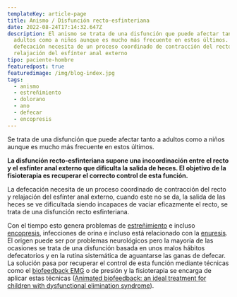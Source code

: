 ```yaml
---
templateKey: article-page
title: Anismo / Disfunción recto-esfinteriana
date: 2022-08-24T17:14:32.647Z
description: El anismo se trata de una disfunción que puede afectar tanto a
  adultos como a niños aunque es mucho más frecuente en estos últimos. La
  defecación necesita de un proceso coordinado de contracción del recto y
  relajación del esfínter anal externo
tipo: paciente-hombre
featuredpost: true
featuredimage: /img/blog-index.jpg
tags:
  - anismo
  - estreñimiento
  - dolorano
  - ano
  - defecar
  - encopresis
---
```

<p class="intro">Se trata de una disfunción que puede afectar tanto a adultos como a niños aunque es mucho más frecuente en estos últimos.</p>

<p class="resumenTexto right"><b>La disfunción recto-esfinteriana supone una incoordinación entre el recto y el esfínter anal externo que dificulta la salida de heces. El objetivo de la fisioterapia es recuperar el correcto control de esta función.</b></p>

<p>La defecación necesita de un proceso coordinado de contracción del recto y relajación del esfínter anal externo, cuando este no se da, la salida de las heces se ve dificultada siendo incapaces de vaciar eficazmente el recto, se trata de una disfunción recto esfinteriana.</p>

<p>Con el tiempo esto genera problemas de <a href="http://www.fisioterapiasuelopelvico.com/pacientes/hombres/estrenimiento">estreñimiento</a> e incluso <a href="http://www.fisioterapiasuelopelvico.com/pacientes/ninos/encopresis">encopresis</a>, infecciones de orina e incluso está relacionado con la <a href="http://www.fisioterapiasuelopelvico.com/pacientes/ninos/enuresis">enuresis</a>. El origen puede ser por problemas neurológicos pero la mayoría de las ocasiones se trata de una disfunción basada en unos malos hábitos defecatorios y en la rutina sistemática de aguantarse las ganas de defecar. La solución pasa por recuperar el control de esta función mediante técnicas como el <a href="http://www.fisioterapiasuelopelvico.com/tecnicas/biofeedback-electromiografico">biofeedback EMG</a> o de presión y la fisioterapia se encarga de aplicar estas técnicas (<a class="externalLink" href="http://www.ncbi.nlm.nih.gov/pubmed/22019033" target="_blank">Animated&nbsp;biofeedback</a><a class="externalLink" href="http://www.ncbi.nlm.nih.gov/pubmed/22019033">: an ideal treatment for children with dysfunctional elimination syndrome</a>).</p>